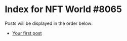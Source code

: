 # Index for NFT World #8065
Posts will be displayed in the order below:

- [Your first post](./001-first.md)

